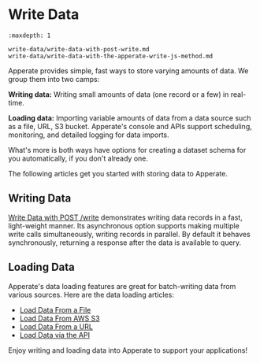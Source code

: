 # Write Data

```{toctree}
:maxdepth: 1

write-data/write-data-with-post-write.md
write-data/write-data-with-the-apperate-write-js-method.md
```

Apperate provides simple, fast ways to store varying amounts of data. We group them into two camps:

**Writing data:** Writing small amounts of data (one record or a few) in real-time.

**Loading data:** Importing variable amounts of data from a data source such as a file, URL, S3 bucket. Apperate's console and APIs support scheduling, monitoring, and detailed logging for data imports.

What's more is both ways have options for creating a dataset schema for you automatically, if you don't already one.

The following articles get you started with storing data to Apperate.

## Writing Data

[Write Data with POST /write](./write-data/write-data-with-post-write.md) demonstrates writing data records in a fast, light-weight manner. Its asynchronous option supports making multiple write calls simultaneously, writing records in parallel. By default it behaves synchronously, returning a response after the data is available to query.

## Loading Data

Apperate's data loading features are great for batch-writing data from various sources. Here are the data loading articles:

- [Load Data From a File](./migrating-and-importing-data/loading-data-from-a-file.md)
- [Load Data From AWS S3](./migrating-and-importing-data/loading-data-from-aws-s3.md)
- [Load Data From a URL](./migrating-and-importing-data/loading-data-from-a-url.md)
- [Load Data via the API](./managing-your-data/creating-a-dataset-with-the-api.md#adding-data-to-your-dataset)

Enjoy writing and loading data into Apperate to support your applications!